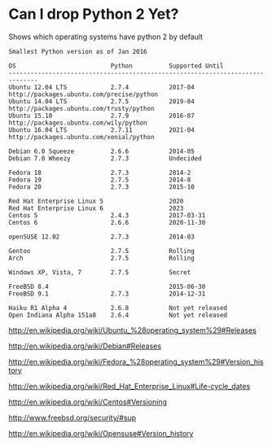 # Can I drop Python 2 Yet?
Shows which operating systems have python 2 by default

```
Smallest Python version as of Jan 2016

OS                          Python          Supported Until
------------------------------------------------------------------------------
Ubuntu 12.04 LTS            2.7.4           2017-04    http://packages.ubuntu.com/precise/python
Ubuntu 14.04 LTS            2.7.5           2019-04    http://packages.ubuntu.com/trusty/python
Ubuntu 15.10                2.7.9           2016-07    http://packages.ubuntu.com/wily/python
Ubuntu 16.04 LTS            2.7.11          2021-04    http://packages.ubuntu.com/xenial/python

Debian 6.0 Squeeze          2.6.6           2014-05
Debian 7.0 Wheezy           2.7.3           Undecided

Fedora 18                   2.7.3           2014-2
Fedora 19                   2.7.5           2014-8
Fedora 20                   2.7.3           2015-10

Red Hat Enterprise Linux 5                  2020
Red Hat Enterprise Linux 6                  2023
Centos 5                    2.4.3           2017-03-31
Centos 6                    2.6.6           2020-11-30

openSUSE 12.02              2.7.3           2014-03

Gentoo                      2.7.5           Rolling
Arch                        2.7.5           Rolling

Windows XP, Vista, 7        2.7.5           Secret

FreeBSD 8.4                                 2015-06-30
FreeBSD 9.1                 2.7.3           2014-12-31

Haiku R1 Alpha 4            2.6.8           Not yet released
Open Indiana Alpha 151a8    2.6.4           Not yet released
```

http://en.wikipedia.org/wiki/Ubuntu_%28operating_system%29#Releases

http://en.wikipedia.org/wiki/Debian#Releases

http://en.wikipedia.org/wiki/Fedora_%28operating_system%29#Version_history

http://en.wikipedia.org/wiki/Red_Hat_Enterprise_Linux#Life-cycle_dates

http://en.wikipedia.org/wiki/Centos#Versioning

http://www.freebsd.org/security/#sup

http://en.wikipedia.org/wiki/Opensuse#Version_history
